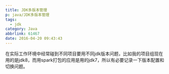 ```yaml
---
title: JDK多版本管理
p: java/JDK多版本管理
tags:
  - jdk
category: Java
abbrlink: 61467
date: 2016-04-20 09:43:43
---
```


在实际工作环境中经常碰到不同项目要用不同jdk版本问题，比如我的项目组现在用的是jdk8，而用spark打包的应用是用的jdk7，所以有必要记录一下版本配置和切换问题。


